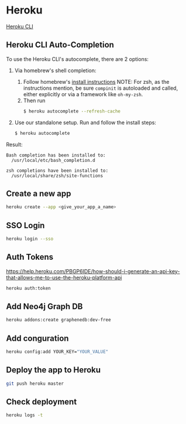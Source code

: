 # Heroku

[Heroku CLI](https://devcenter.heroku.com/articles/heroku-cli)

## Heroku CLI Auto-Completion

To use the Heroku CLI's autocomplete, there are 2 options:

1. Via homebrew's shell completion:
    1. Follow homebrew's [install instructions](https://docs.brew.sh/Shell-Completion)
        NOTE: For zsh, as the instructions mention, be sure `compinit` is autoloaded and called, either explicitly or via a framework like `oh-my-zsh`.
    2. Then run
        ```sh
        $ heroku autocomplete --refresh-cache
        ```

2. Use our standalone setup. Run and follow the install steps:
    ```sh
    $ heroku autocomplete
    ```

Result:
```
Bash completion has been installed to:
  /usr/local/etc/bash_completion.d

zsh completions have been installed to:
  /usr/local/share/zsh/site-functions
```

## Create a new app
```sh
heroku create --app <give_your_app_a_name>
```

## SSO Login
```sh
heroku login --sso
```

## Auth Tokens

https://help.heroku.com/PBGP6IDE/how-should-i-generate-an-api-key-that-allows-me-to-use-the-heroku-platform-api

```sh
heroku auth:token
```

## Add Neo4j Graph DB
```sh
heroku addons:create graphenedb:dev-free
```

## Add conguration
```sh
heroku config:add YOUR_KEY="YOUR_VALUE"
```

## Deploy the app to Heroku
```sh
git push heroku master
```

## Check deployment
```sh
heroku logs -t
```